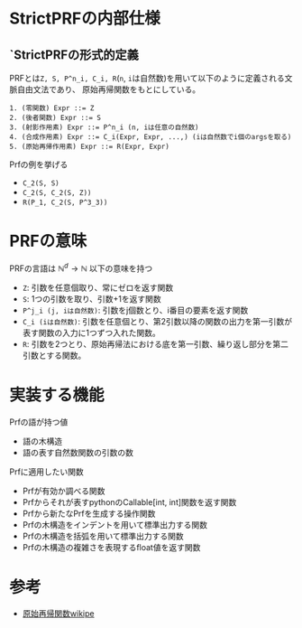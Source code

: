 # StrictPRFの内部仕様

## `StrictPRFの形式的定義

PRFとは`Z, S, P^n_i, C_i, R`(`n`, `i`は自然数)を用いて以下のように定義される文脈自由文法であり、
原始再帰関数をもとにしている。

```
1. (零関数) Expr ::= Z
2. (後者関数) Expr ::= S
3. (射影作用素) Expr ::= P^n_i (n, iは任意の自然数)
4. (合成作用素) Expr ::= C_i(Expr, Expr, ...,) (iは自然数でi個のargsを取る)
5. (原始再帰作用素) Expr ::= R(Expr, Expr)
```
Prfの例を挙げる

- `C_2(S, S)`
- `C_2(S, C_2(S, Z))`
- `R(P_1, C_2(S, P^3_3))`

# PRFの意味

PRFの言語は $\mathbb{N}^d \to \mathbb{N}$ 以下の意味を持つ
- `Z`: 引数を任意個取り、常にゼロを返す関数
- `S`: 1つの引数を取り、引数+1を返す関数
- `P^j_i (j, iは自然数)`: 引数をj個数とり、i番目の要素を返す関数
- `C_i (iは自然数)`: 引数を任意個とり、第2引数以降の関数の出力を第一引数が表す関数の入力に1つずつ入れた関数。
- `R`: 引数を2つとり、原始再帰法における底を第一引数、繰り返し部分を第二引数とする関数。

# 実装する機能

Prfの語が持つ値
- 語の木構造
- 語の表す自然数関数の引数の数

Prfに適用したい関数
- Prfが有効か調べる関数
- Prfからそれが表すpythonのCallable[int, int]関数を返す関数
- Prfから新たなPrfを生成する操作関数
- Prfの木構造をインデントを用いて標準出力する関数
- Prfの木構造を括弧を用いて標準出力する関数
- Prfの木構造の複雑さを表現するfloat値を返す関数


# 参考
- [原始再帰関数wikipe](https://ja.wikipedia.org/wiki/%E5%8E%9F%E5%A7%8B%E5%86%8D%E5%B8%B0%E9%96%A2%E6%95%B0)



